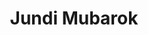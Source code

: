 ---
title: "Jundi Mubarok"
description: "Halo, saya Jundi. Blog ini tempat nongkrongnya cerita-cerita ringan, catatan random, dan hal-hal yang kadang penting… kadang juga nggak 😁"
---